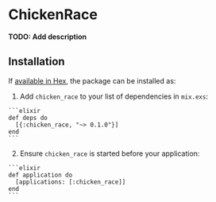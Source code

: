 # ChickenRace

**TODO: Add description**

## Installation

If [available in Hex](https://hex.pm/docs/publish), the package can be installed as:

  1. Add `chicken_race` to your list of dependencies in `mix.exs`:

    ```elixir
    def deps do
      [{:chicken_race, "~> 0.1.0"}]
    end
    ```

  2. Ensure `chicken_race` is started before your application:

    ```elixir
    def application do
      [applications: [:chicken_race]]
    end
    ```

